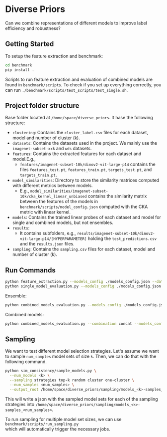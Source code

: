 # Diverse Priors

Can we combine representations of different models to improve label efficiency and robustness?

## Getting Started

To setup the feature extraction and benchmark:

```bash
cd benchmark
pip install .
```

Scripts to run feature extraction and evaluation of combined models are found in `benchmark/scripts`.
To check if you set up everything correctly, you can run `./benchmark/scripts/test_scripts/test_single.sh`.

## Project folder structure

Base folder located at `/home/space/diverse_priors`. It hase the following structure:

- `clustering`: Contains the `cluster_label.csv` files for each dataset, model and number of cluster (k).
- `datasets`: Contains the datasets used in the project. We mainly use the `imagenet-subset-xxk` and `wds` datasets.
- `features`: Contains the extracted features for each dataset and model.E.g.,
    - `features/imagenet-subset-10k/dinov2-vit-large-p14` contains the
      files `features_test.pt`, `features_train.pt`, `targets_test.pt`, and `targets_train.pt`.
- `model_similarities`: Directory to store the similarity matrices computed with different metrics between models.
    - E.g., `model_similarities/imagenet-subset-10k/cka_kernel_linear_unbiased` contains the similarity matrix between
      the features of the models in `benchmark/scripts/model_config.json` computed with the CKA metric with linear
      kernel.
- `models`: Contains the trained linear probes of each dataset and model for single and combined models, but not
  ensembles.
- `results`:
    - It contains subfolders, e.g., `results/imagenet-subset-10k/dinov2-vit-large-p14/[HYPERPARAMETER]`
      holding the `test_predictions.csv` and the `results.json` files.
- `sampling`: Contains the `sampling.csv` files for each dataset, model and number of cluster (k).

## Run Commands

```bash 
python feature_extraction.py --models_config ./models_config.json --datasets "wds/imagenet1k wds/imagenetv2 wds/imagenet-a wds/imagenet-r wds/imagenet_sketch"
python single_model_evaluation.py --models_config ./models_config.json --datasets "wds/imagenet1k wds/imagenetv2 wds/imagenet-a wds/imagenet-r wds/imagenet_sketch"
```

Ensemble:

```bash 
python combined_models_evaluation.py --models_config ./models_config.json  --sampling_folder  models_3-samples_10  --datasets "wds/imagenetv2 wds/imagenet-a wds/imagenet-r wds/imagenet_sketch"
```

Combined models:

```bash
python combined_models_evaluation.py --combination concat --models_config ./models_config.json  --sampling_folder  models_3-samples_10 --datasets "wds/imagenet1k wds/imagenetv2 wds/imagenet-a wds/imagenet-r wds/imagenet_sketch"
```

## Sampling

We want to test different model selection strategies.
Let's assume we want to sample `num_samples` model sets of size `k`.
Then, we can do that with the following command.

```bash
python sim_consistency/sample_models.py \
  --num_models <k> \
  --sampling strategies top-k random cluster one-cluster \
  --num_samples <num_samples> \
  --output_root /home/space/diverse_priors/sampling/models_<k>-samples_<num_samples>
```

This will write a json with the sampled model sets for each of the sampling strategies into
`/home/space/diverse_priors/sampling/models_<k>-samples_<num_samples>`.

To run sampling for multiple model set sizes, we can use `benchmark/scripts/run_sampling.py` \
which will automatically trigger the necessary jobs.


